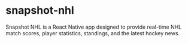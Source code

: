 # snapshot-nhl
Snapshot NHL is a React Native app designed to provide real-time NHL match scores, player statistics, standings, and the latest hockey news. 
